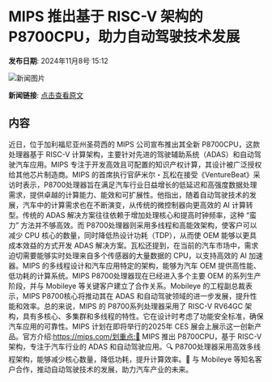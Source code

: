 # ​MIPS 推出基于 RISC-V 架构的 P8700CPU，助力自动驾驶技术发展

**发布日期**: 2024年11月8号 15:12

![新闻图片](https://upload.chinaz.com/2024/1108/6386667553780299664201780.png)

**新闻链接**: [点击查看原文](https://www.aibase.com/zh/news/13103)

## 内容

近日，位于加利福尼亚州圣荷西的 MIPS 公司宣布推出其全新 P8700CPU，这款处理器基于 RISC-V 计算架构，主要针对先进的驾驶辅助系统（ADAS）和自动驾驶汽车应用。MIPS 专注于开发高效且可配置的知识产权计算，其设计被广泛授权给其他芯片制造商。MIPS 的首席执行官萨米尔・瓦松在接受《VentureBeat》采访时表示，P8700处理器旨在满足汽车行业日益增长的低延迟和高强度数据处理需求，提供卓越的计算能力、能效和可扩展性。他指出，随着自动驾驶技术的发展，汽车中的计算需求也在不断演变，从传统的微控制器向更高效的 AI 计算转型。传统的 ADAS 解决方案往往依赖于增加处理核心和提高时钟频率，这种 “蛮力” 方法并不够高效。而 P8700处理器则采用多线程和高能效架构，使客户可以减少 CPU 核心的数量，同时降低热设计功耗（TDP），从而使 OEM 能够以更具成本效益的方式开发 ADAS 解决方案。瓦松还提到，在当前的汽车市场中，需求迫切需要能够实时处理来自多个传感器的大量数据的 CPU，以支持高效的 AI 加速器。MIPS 的多线程设计和汽车应用特定的架构，能够为汽车 OEM 提供高性能、低功耗的计算系统。MIPS P8700处理器现在已经进入多个主要 OEM 的系列生产阶段，并与 Mobileye 等关键客户建立了合作关系。Mobileye 的工程副总裁表示，MIPS P8700核心将推动其在 ADAS 和自动驾驶领域的进一步发展，提升性能和效率。总的来说，MIPS 的 P8700系列处理器采用了 RISC-V RV64GC 架构，具有多核心、多集群和多线程的特性。它在设计时考虑了功能安全标准，确保汽车应用的可靠性。MIPS 计划在即将举行的2025年 CES 展会上展示这一创新产品。官方介绍:https://mips.com/划重点:🌟 MIPS 推出 P8700CPU，基于 RISC-V 架构，专注于汽车行业的 ADAS 和自动驾驶应用。🔍 P8700处理器采用高效多线程架构，能够减少核心数量，降低功耗，提升计算效率。🚗 与 Mobileye 等知名客户合作，推动自动驾驶技术的发展，助力汽车产业的未来。
